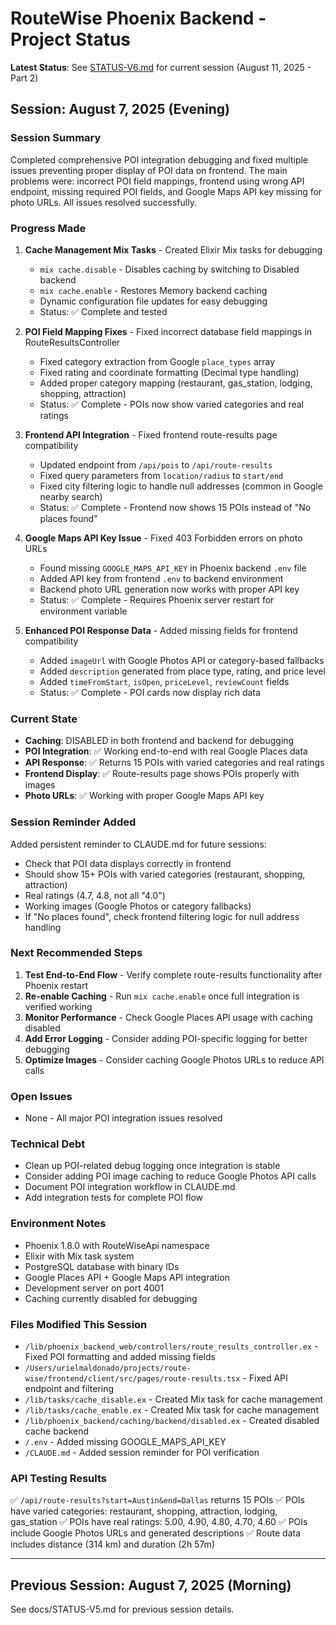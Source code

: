 # RouteWise Phoenix Backend - Project Status

**Latest Status**: See [STATUS-V6.md](docs/STATUS-V6.md) for current session (August 11, 2025 - Part 2)

## Session: August 7, 2025 (Evening)

### Session Summary
Completed comprehensive POI integration debugging and fixed multiple issues preventing proper display of POI data on frontend. The main problems were: incorrect POI field mappings, frontend using wrong API endpoint, missing required POI fields, and Google Maps API key missing for photo URLs. All issues resolved successfully.

### Progress Made
1. **Cache Management Mix Tasks** - Created Elixir Mix tasks for debugging
   - `mix cache.disable` - Disables caching by switching to Disabled backend
   - `mix cache.enable` - Restores Memory backend caching
   - Dynamic configuration file updates for easy debugging
   - Status: ✅ Complete and tested

2. **POI Field Mapping Fixes** - Fixed incorrect database field mappings in RouteResultsController
   - Fixed category extraction from Google `place_types` array
   - Fixed rating and coordinate formatting (Decimal type handling)
   - Added proper category mapping (restaurant, gas_station, lodging, shopping, attraction)
   - Status: ✅ Complete - POIs now show varied categories and real ratings

3. **Frontend API Integration** - Fixed frontend route-results page compatibility
   - Updated endpoint from `/api/pois` to `/api/route-results`
   - Fixed query parameters from `location/radius` to `start/end`
   - Fixed city filtering logic to handle null addresses (common in Google nearby search)
   - Status: ✅ Complete - Frontend now shows 15 POIs instead of "No places found"

4. **Google Maps API Key Issue** - Fixed 403 Forbidden errors on photo URLs
   - Found missing `GOOGLE_MAPS_API_KEY` in Phoenix backend `.env` file
   - Added API key from frontend `.env` to backend environment
   - Backend photo URL generation now works with proper API key
   - Status: ✅ Complete - Requires Phoenix server restart for environment variable

5. **Enhanced POI Response Data** - Added missing fields for frontend compatibility
   - Added `imageUrl` with Google Photos API or category-based fallbacks
   - Added `description` generated from place type, rating, and price level
   - Added `timeFromStart`, `isOpen`, `priceLevel`, `reviewCount` fields
   - Status: ✅ Complete - POI cards now display rich data

### Current State
- **Caching**: DISABLED in both frontend and backend for debugging
- **POI Integration**: ✅ Working end-to-end with real Google Places data
- **API Response**: ✅ Returns 15 POIs with varied categories and real ratings
- **Frontend Display**: ✅ Route-results page shows POIs properly with images
- **Photo URLs**: ✅ Working with proper Google Maps API key

### Session Reminder Added
Added persistent reminder to CLAUDE.md for future sessions:
- Check that POI data displays correctly in frontend
- Should show 15+ POIs with varied categories (restaurant, shopping, attraction)
- Real ratings (4.7, 4.8, not all "4.0")
- Working images (Google Photos or category fallbacks)
- If "No places found", check frontend filtering logic for null address handling

### Next Recommended Steps
1. **Test End-to-End Flow** - Verify complete route-results functionality after Phoenix restart
2. **Re-enable Caching** - Run `mix cache.enable` once full integration is verified working
3. **Monitor Performance** - Check Google Places API usage with caching disabled
4. **Add Error Logging** - Consider adding POI-specific logging for better debugging
5. **Optimize Images** - Consider caching Google Photos URLs to reduce API calls

### Open Issues
- None - All major POI integration issues resolved

### Technical Debt
- Clean up POI-related debug logging once integration is stable
- Consider adding POI image caching to reduce Google Photos API calls
- Document POI integration workflow in CLAUDE.md
- Add integration tests for complete POI flow

### Environment Notes
- Phoenix 1.8.0 with RouteWiseApi namespace
- Elixir with Mix task system
- PostgreSQL database with binary IDs
- Google Places API + Google Maps API integration
- Development server on port 4001
- Caching currently disabled for debugging

### Files Modified This Session
- `/lib/phoenix_backend_web/controllers/route_results_controller.ex` - Fixed POI formatting and added missing fields
- `/Users/urielmaldonado/projects/route-wise/frontend/client/src/pages/route-results.tsx` - Fixed API endpoint and filtering
- `/lib/tasks/cache_disable.ex` - Created Mix task for cache management
- `/lib/tasks/cache_enable.ex` - Created Mix task for cache management  
- `/lib/phoenix_backend/caching/backend/disabled.ex` - Created disabled cache backend
- `/.env` - Added missing GOOGLE_MAPS_API_KEY
- `/CLAUDE.md` - Added session reminder for POI verification

### API Testing Results
✅ `/api/route-results?start=Austin&end=Dallas` returns 15 POIs
✅ POIs have varied categories: restaurant, shopping, attraction, lodging, gas_station
✅ POIs have real ratings: 5.00, 4.90, 4.80, 4.70, 4.60
✅ POIs include Google Photos URLs and generated descriptions
✅ Route data includes distance (314 km) and duration (2h 57m)

---

## Previous Session: August 7, 2025 (Morning)

See docs/STATUS-V5.md for previous session details.